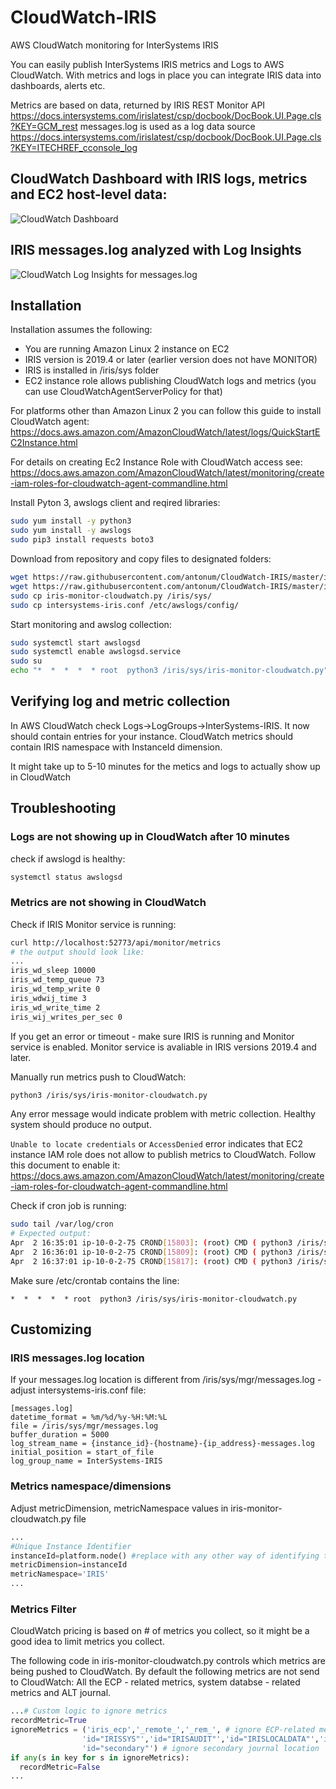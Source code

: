 # CloudWatch-IRIS

AWS CloudWatch monitoring for InterSystems IRIS

You can easily publish InterSystems IRIS metrics and Logs to AWS CloudWatch. With metrics and logs in place you can integrate IRIS data into dashboards, alerts etc.

Metrics are based on data, returned by IRIS REST Monitor API https://docs.intersystems.com/irislatest/csp/docbook/DocBook.UI.Page.cls?KEY=GCM_rest messages.log is used as a log data source https://docs.intersystems.com/irislatest/csp/docbook/DocBook.UI.Page.cls?KEY=ITECHREF_cconsole_log

## CloudWatch Dashboard with IRIS logs, metrics and EC2 host-level data:
![CloudWatch Dashboard](https://github.com/antonum/CloudWatch-IRIS/blob/master/images/dashboard.png?raw=true)

## IRIS messages.log analyzed with Log Insights
![CloudWatch Log Insights for messages.log](https://github.com/antonum/CloudWatch-IRIS/blob/master/images/log-insights.png?raw=true)

## Installation

Installation assumes the following:
- You are running Amazon Linux 2 instance on EC2
- IRIS version is 2019.4 or later (earlier version does not have MONITOR)
- IRIS is installed in /iris/sys folder
- EC2 instance role allows publishing CloudWatch logs and metrics (you can use CloudWatchAgentServerPolicy for that)

For platforms other than Amazon Linux 2 you can follow this guide to install CloudWatch agent: https://docs.aws.amazon.com/AmazonCloudWatch/latest/logs/QuickStartEC2Instance.html

For details on creating Ec2 Instance Role with CloudWatch access see: https://docs.aws.amazon.com/AmazonCloudWatch/latest/monitoring/create-iam-roles-for-cloudwatch-agent-commandline.html

Install Pyton 3, awslogs client and reqired libraries:

```bash
sudo yum install -y python3
sudo yum install -y awslogs
sudo pip3 install requests boto3

```

Download from repository and copy files to designated folders:

```bash
wget https://raw.githubusercontent.com/antonum/CloudWatch-IRIS/master/iris-monitor-cloudwatch.py
wget https://raw.githubusercontent.com/antonum/CloudWatch-IRIS/master/intersystems-iris.conf
sudo cp iris-monitor-cloudwatch.py /iris/sys/
sudo cp intersystems-iris.conf /etc/awslogs/config/

```

Start monitoring and awslog collection:

```bash
sudo systemctl start awslogsd
sudo systemctl enable awslogsd.service
sudo su
echo "*  *  *  *  * root  python3 /iris/sys/iris-monitor-cloudwatch.py" >> /etc/crontab

```

## Verifying log and metric collection

In AWS CloudWatch check Logs->LogGroups->InterSystems-IRIS. It now should contain entries for your instance. CloudWatch metrics should contain IRIS namespace with InstanceId dimension.

It might take up to 5-10 minutes for the metics and logs to actually show up in CloudWatch

## Troubleshooting

### Logs are not showing up in CloudWatch after 10 minutes

check if awslogd is healthy:
```bash
systemctl status awslogsd

```

### Metrics are not showing in CloudWatch

Check if IRIS Monitor service is running:
```bash
curl http://localhost:52773/api/monitor/metrics
# the output should look like:
...
iris_wd_sleep 10000
iris_wd_temp_queue 73
iris_wd_temp_write 0
iris_wdwij_time 3
iris_wd_write_time 2
iris_wij_writes_per_sec 0

```
If you get an error or timeout - make sure IRIS is running and Monitor service is enabled. Monitor service is avaliable in IRIS versions 2019.4 and later.

Manually run metrics push to CloudWatch:
```bash
python3 /iris/sys/iris-monitor-cloudwatch.py
```
Any error message would indicate problem with metric collection. Healthy system should produce no output.

`Unable to locate credentials` or `AccessDenied` error indicates that EC2 instance IAM role does not allow to publish metrics to CloudWatch. Follow this document to enable it: https://docs.aws.amazon.com/AmazonCloudWatch/latest/monitoring/create-iam-roles-for-cloudwatch-agent-commandline.html

Check if cron job is running:

```bash
sudo tail /var/log/cron
# Expected output:
Apr  2 16:35:01 ip-10-0-2-75 CROND[15803]: (root) CMD ( python3 /iris/sys/iris-monitor-cloudwatch.py)
Apr  2 16:36:01 ip-10-0-2-75 CROND[15809]: (root) CMD ( python3 /iris/sys/iris-monitor-cloudwatch.py)
Apr  2 16:37:01 ip-10-0-2-75 CROND[15817]: (root) CMD ( python3 /iris/sys/iris-monitor-cloudwatch.py)
```
Make sure /etc/crontab contains the line: 
```
*  *  *  *  * root  python3 /iris/sys/iris-monitor-cloudwatch.py
```

## Customizing

### IRIS messages.log location

If your messages.log location is different from /iris/sys/mgr/messages.log - adjust intersystems-iris.conf file:
```
[messages.log]
datetime_format = %m/%d/%y-%H:%M:%L
file = /iris/sys/mgr/messages.log
buffer_duration = 5000
log_stream_name = {instance_id}-{hostname}-{ip_address}-messages.log
initial_position = start_of_file
log_group_name = InterSystems-IRIS

```

### Metrics namespace/dimensions

Adjust metricDimension, metricNamespace values in iris-monitor-cloudwatch.py file

```python
...
#Unique Instance Identifier
instanceId=platform.node() #replace with any other way of identifying the instance
metricDimension=instanceId 
metricNamespace='IRIS'
...
```

### Metrics Filter

CloudWatch pricing is based on # of metrics you collect, so it might be a good idea to limit metrics you collect.

The following code in iris-monitor-cloudwatch.py controls which metrics are being pushed to CloudWatch. By default the following metrics are not send to CloudWatch: All the ECP - related metrics, system databse - related metrics and ALT journal.
  
  ```python
  ...# Custom logic to ignore metrics
  recordMetric=True
  ignoreMetrics = ('iris_ecp','_remote_','_rem_', # ignore ECP-related metrics
                  'id="IRISSYS"','id="IRISAUDIT"','id="IRISLOCALDATA"','id="IRISTEMP"', # ignore system databases 
                  'id="secondary"') # ignore secondary journal location
  if any(s in key for s in ignoreMetrics):
    recordMetric=False
  ...
  ```



